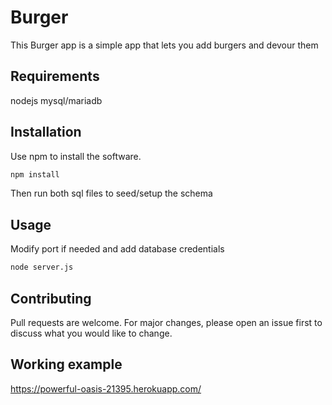 # Burger

This Burger app is a simple app that lets you add burgers and devour them

## Requirements

nodejs
mysql/mariadb

## Installation

Use npm to install the software.

```bash
npm install
```

Then run both sql files to seed/setup the schema

## Usage

Modify port if needed and add database credentials

```bash
node server.js
```

## Contributing
Pull requests are welcome. For major changes, please open an issue first to discuss what you would like to change.


## Working example

https://powerful-oasis-21395.herokuapp.com/